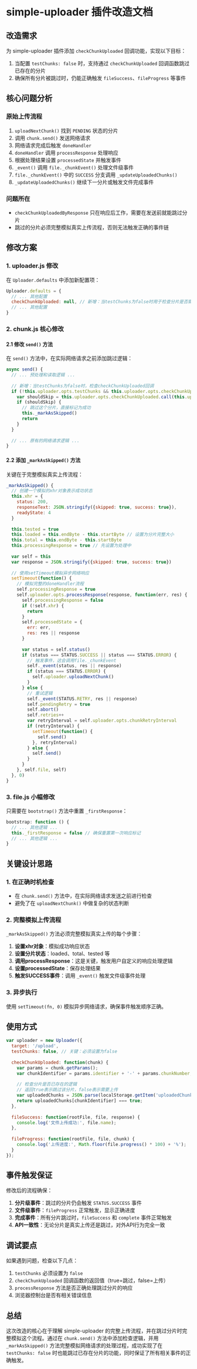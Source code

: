 # simple-uploader 插件改造文档

## 改造需求

为 simple-uploader 插件添加 `checkChunkUploaded` 回调功能，实现以下目标：

1. 当配置 `testChunks: false` 时，支持通过 `checkChunkUploaded` 回调函数跳过已存在的分片
2. 确保所有分片被跳过时，仍能正确触发 `fileSuccess`、`fileProgress` 等事件

## 核心问题分析

### 原始上传流程

1. `uploadNextChunk()` 找到 `PENDING` 状态的分片
2. 调用 `chunk.send()` 发送网络请求
3. 网络请求完成后触发 `doneHandler`
4. `doneHandler` 调用 `processResponse` 处理响应
5. 根据处理结果设置 `processedState` 并触发事件
6. `_event()` 调用 `file._chunkEvent()` 处理文件级事件
7. `file._chunkEvent()` 中的 `SUCCESS` 分支调用 `_updateUploadedChunks()`
8. `_updateUploadedChunks()` 继续下一分片或触发文件完成事件

### 问题所在

- `checkChunkUploadedByResponse` 只在响应后工作，需要在发送前就能跳过分片
- 跳过的分片必须完整模拟真实上传流程，否则无法触发正确的事件链

## 修改方案

### 1. uploader.js 修改

在 `Uploader.defaults` 中添加新配置项：

```javascript
Uploader.defaults = {
  // ... 其他配置
  checkChunkUploaded: null, // 新增：当testChunks为false时用于检查分片是否需要跳过
  // ... 其他配置
}
```

### 2. chunk.js 核心修改

#### 2.1 修改 `send()` 方法

在 `send()` 方法中，在实际网络请求之前添加跳过逻辑：

```javascript
async send() {
  // ... 预处理和读取逻辑 ...
  
  // 新增：当testChunks为false时，检查checkChunkUploaded回调
  if (!this.uploader.opts.testChunks && this.uploader.opts.checkChunkUploaded && !this.tested) {
    var shouldSkip = this.uploader.opts.checkChunkUploaded.call(this.uploader, this)
    if (shouldSkip) {
      // 跳过这个分片，直接标记为成功
      this._markAsSkipped()
      return
    }
  }
  
  // ... 原有的网络请求逻辑 ...
}
```

#### 2.2 添加 `_markAsSkipped()` 方法

关键在于完整模拟真实上传流程：

```javascript
_markAsSkipped() {
  // 创建一个模拟的xhr对象表示成功状态
  this.xhr = {
    status: 200,
    responseText: JSON.stringify({skipped: true, success: true}),
    readyState: 4
  }
  
  this.tested = true
  this.loaded = this.endByte - this.startByte // 设置为分片完整大小
  this.total = this.endByte - this.startByte
  this.processingResponse = true // 先设置为处理中
  
  var self = this
  var response = JSON.stringify({skipped: true, success: true})
  
  // 使用setTimeout模拟异步网络响应
  setTimeout(function() {
    // 模拟完整的doneHandler流程
    self.processingResponse = true
    self.uploader.opts.processResponse(response, function(err, res) {
      self.processingResponse = false
      if (!self.xhr) {
        return
      }
      self.processedState = {
        err: err,
        res: res || response
      }
      
      var status = self.status()
      if (status === STATUS.SUCCESS || status === STATUS.ERROR) {
        // 触发事件，这会调用file._chunkEvent
        self._event(status, res || response)
        if (status === STATUS.ERROR) {
          self.uploader.uploadNextChunk()
        }
      } else {
        // 重试逻辑
        self._event(STATUS.RETRY, res || response)
        self.pendingRetry = true
        self.abort()
        self.retries++
        var retryInterval = self.uploader.opts.chunkRetryInterval
        if (retryInterval) {
          setTimeout(function() {
            self.send()
          }, retryInterval)
        } else {
          self.send()
        }
      }
    }, self.file, self)
  }, 0)
}
```

### 3. file.js 小幅修改

只需要在 `bootstrap()` 方法中重置 `_firstResponse`：

```javascript
bootstrap: function () {
  // ... 其他逻辑 ...
  this._firstResponse = false // 确保重置第一次响应标记
  // ... 其他逻辑 ...
}
```

## 关键设计思路

### 1. 在正确时机检查

- 在 `chunk.send()` 方法中，在实际网络请求发送之前进行检查
- 避免了在 `uploadNextChunk()` 中做复杂的状态判断

### 2. 完整模拟上传流程

`_markAsSkipped()` 方法必须完整模拟真实上传的每个步骤：

1. **设置xhr对象**：模拟成功响应状态
2. **设置分片状态**：loaded、total、tested 等
3. **调用processResponse**：这是关键，触发用户自定义的响应处理逻辑
4. **设置processedState**：保存处理结果
5. **触发SUCCESS事件**：调用 `_event()` 触发文件级事件处理

### 3. 异步执行

使用 `setTimeout(fn, 0)` 模拟异步网络请求，确保事件触发顺序正确。

## 使用方式

```javascript
var uploader = new Uploader({
  target: '/upload',
  testChunks: false, // 关键：必须设置为false
  
  checkChunkUploaded: function(chunk) {
    var params = chunk.getParams();
    var chunkIdentifier = params.identifier + '-' + params.chunkNumber;
    
    // 检查分片是否已存在的逻辑
    // 返回true表示跳过该分片，false表示需要上传
    var uploadedChunks = JSON.parse(localStorage.getItem('uploadedChunks') || '{}');
    return uploadedChunks[chunkIdentifier] === true;
  },
  
  fileSuccess: function(rootFile, file, response) {
    console.log('文件上传成功:', file.name);
  },
  
  fileProgress: function(rootFile, file, chunk) {
    console.log('上传进度:', Math.floor(file.progress() * 100) + '%');
  }
});
```

## 事件触发保证

修改后的流程确保：

1. **分片级事件**：跳过的分片仍会触发 `STATUS.SUCCESS` 事件
2. **文件级事件**：`fileProgress` 正常触发，显示正确进度
3. **完成事件**：所有分片跳过时，`fileSuccess` 和 `complete` 事件正常触发
4. **API一致性**：无论分片是真实上传还是跳过，对外API行为完全一致

## 调试要点

如果遇到问题，检查以下几点：

1. `testChunks` 必须设置为 `false`
2. `checkChunkUploaded` 回调函数的返回值（true=跳过，false=上传）
3. `processResponse` 方法是否正确处理跳过分片的响应
4. 浏览器控制台是否有相关错误信息

## 总结

这次改造的核心在于理解 simple-uploader 的完整上传流程，并在跳过分片时完整模拟这个流程。通过在 `chunk.send()` 方法中添加检查逻辑，并用 `_markAsSkipped()` 方法完整模拟网络请求的处理过程，成功实现了在 `testChunks: false` 时也能跳过已存在分片的功能，同时保证了所有相关事件的正确触发。
